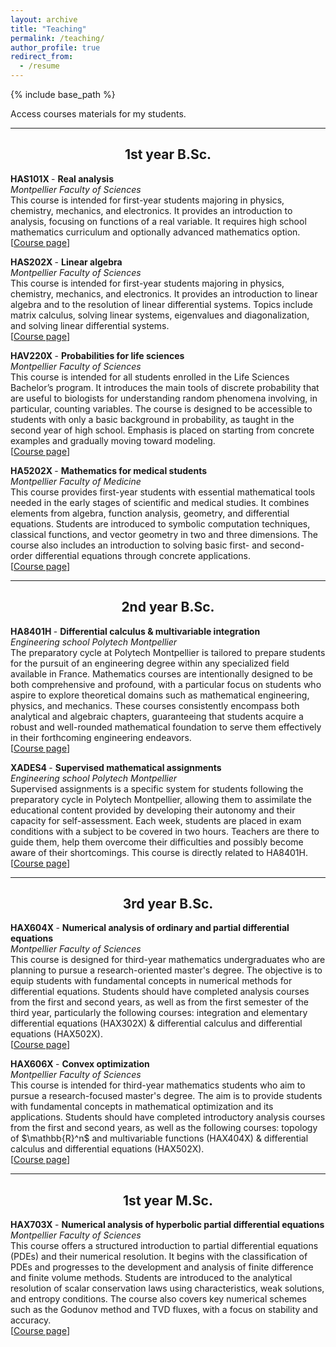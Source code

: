 ```yaml
---
layout: archive
title: "Teaching"
permalink: /teaching/
author_profile: true
redirect_from:
  - /resume
---
```


{% include base_path %}

Access courses materials for my students.

---

<h2 style="text-align:center;">1st year B.Sc.</h2>

<p><b> HAS101X </b> - <b> Real analysis </b><br>
<i> Montpellier Faculty of Sciences </i> <br>
This course is intended for first-year students majoring in physics, chemistry, mechanics, and electronics. It provides an introduction to analysis, focusing on functions of a real variable. It requires high school mathematics curriculum and optionally advanced mathematics option. <br>
[<a href="https://sachacardonna.github.io/teaching/HAS101X">Course page</a>]</p>


<p><b> HAS202X </b> - <b> Linear algebra</b><br>
<i> Montpellier Faculty of Sciences </i> <br>
This course is intended for first-year students majoring in physics, chemistry, mechanics, and electronics. It provides an introduction to linear algebra and to the resolution of linear differential systems. Topics include matrix calculus, solving linear systems, eigenvalues and diagonalization, and solving linear differential systems. <br>
[<a href="https://sachacardonna.github.io/teaching/HAS202X">Course page</a>]</p>


<p><b> HAV220X </b> - <b> Probabilities for life sciences </b><br>
<i> Montpellier Faculty of Sciences </i> <br>
This course is intended for all students enrolled in the Life Sciences Bachelor’s program. It introduces the main tools of discrete probability that are useful to biologists for understanding random phenomena involving, in particular, counting variables. The course is designed to be accessible to students with only a basic background in probability, as taught in the second year of high school. Emphasis is placed on starting from concrete examples and gradually moving toward modeling. <br>
[<a href="https://sachacardonna.github.io/teaching/HAV220X">Course page</a>]</p>


<p><b> HA5202X </b> - <b> Mathematics for medical students </b><br>
<i> Montpellier Faculty of Medicine </i> <br>
This course provides first-year students with essential mathematical tools needed in the early stages of scientific and medical studies. It combines elements from algebra, function analysis, geometry, and differential equations. Students are introduced to symbolic computation techniques, classical functions, and vector geometry in two and three dimensions. The course also includes an introduction to solving basic first- and second-order differential equations through concrete applications. <br>
[<a href="https://sachacardonna.github.io/teaching/HA5202X">Course page</a>]</p>

---

<h2 style="text-align:center;">2nd year B.Sc.</h2>

<p><b> HA8401H </b> - <b> Differential calculus & multivariable integration </b><br>
<i> Engineering school Polytech Montpellier </i> <br>
The preparatory cycle at Polytech Montpellier is tailored to prepare students for the pursuit of an engineering degree within any specialized field available in France. Mathematics courses are intentionally designed to be both comprehensive and profound, with a particular focus on students who aspire to explore theoretical domains such as mathematical engineering, physics, and mechanics. These courses consistently encompass both analytical and algebraic chapters, guaranteeing that students acquire a robust and well-rounded mathematical foundation to serve them effectively in their forthcoming engineering endeavors. <br>
[<a href="https://sachacardonna.github.io/teaching/HA8401H">Course page</a>]</p>


<p><b> XADES4 </b> - <b> Supervised mathematical assignments </b><br>
<i> Engineering school Polytech Montpellier </i> <br>
Supervised assignments is a specific system for students following the preparatory cycle in Polytech Montpellier, allowing them to assimilate the educational content provided by developing their autonomy and their capacity for self-assessment.  
Each week, students are placed in exam conditions with a subject to be covered in two hours. Teachers are there to guide them, help them overcome their difficulties and possibly become aware of their shortcomings. This course is directly related to HA8401H. <br>
[<a href="https://sachacardonna.github.io/teaching/HA8401H">Course page</a>]</p>

---

<h2 style="text-align:center;">3rd year B.Sc.</h2>

<p><b> HAX604X </b> - <b> Numerical analysis of ordinary and partial differential equations </b><br>
<i> Montpellier Faculty of Sciences </i> <br>
This course is designed for third-year mathematics undergraduates who are planning to pursue a research-oriented master's degree. The objective is to equip students with fundamental concepts in numerical methods for differential equations. Students should have completed analysis courses from the first and second years, as well as from the first semester of the third year, particularly the following courses: integration and elementary differential equations (HAX302X) & differential calculus and differential equations (HAX502X). <br>
[<a href="https://sachacardonna.github.io/teaching/HAX604X">Course page</a>]</p>


<p><b> HAX606X </b> - <b> Convex optimization </b><br>
<i> Montpellier Faculty of Sciences </i> <br>
This course is intended for third-year mathematics students who aim to pursue a research-focused master's degree. The aim is to provide students with fundamental concepts in mathematical optimization and its applications. Students should have completed introductory analysis courses from the first and second years, as well as the following courses: topology of $\mathbb{R}^n$ and multivariable functions (HAX404X) & differential calculus and differential equations (HAX502X). <br>
[<a href="https://sachacardonna.github.io/teaching/HAX606X">Course page</a>]</p>

---

<h2 style="text-align:center;">1st year M.Sc.</h2>

<p><b> HAX703X </b> - <b> Numerical analysis of hyperbolic partial differential equations </b><br>
<i> Montpellier Faculty of Sciences </i> <br>
This course offers a structured introduction to partial differential equations (PDEs) and their numerical resolution. It begins with the classification of PDEs and progresses to the development and analysis of finite difference and finite volume methods. Students are introduced to the analytical resolution of scalar conservation laws using characteristics, weak solutions, and entropy conditions. The course also covers key numerical schemes such as the Godunov method and TVD fluxes, with a focus on stability and accuracy. <br>
[<a href="https://sachacardonna.github.io/teaching/HAX703X">Course page</a>]</p>